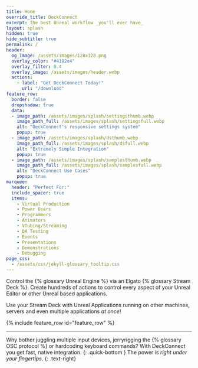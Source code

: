 ```yaml
---
title: Home
override_title: DeckConnect
excerpt: The best Unreal workflow _you'll ever have_
layout: splash
hidden: true
hide_subtitle: true
permalink: /
header:
  og_image: /assets/images/128x128.png
  overlay_color: "#4182e4"
  overlay_filter: 0.4
  overlay_image: /assets/images/header.webp
  actions:
    - label: "Get DeckConnect Today!"
      url: "/download"
feature_row:
  border: false
  dropshadow: true
  data:
  - image_path: /assets/images/splash/settingsthumb.webp
    image_path_full: /assets/images/splash/settingsfull.webp
    alt: "DeckConnect's responsive settings system"
    popup: true
  - image_path: /assets/images/splash/dsthumb.webp
    image_path_full: /assets/images/splash/dsfull.webp
    alt: "Extremely Simple Integration"
    popup: true
  - image_path: /assets/images/splash/samplesthumb.webp
    image_path_full: /assets/images/splash/samplesfull.webp
    alt: "DeckConnect Use Cases"
    popup: true
marquee:
  header: "Perfect For:"
  include_spacer: true
  items:
    - Virtual Production
    - Power Users
    - Programmers
    - Animators
    - VTubing/Streaming
    - QA Testing
    - Events
    - Presentations
    - Demonstrations
    - Debugging
page_css:
  - /assets/css/jekyll-glossary_tooltip.css
---
```


Control the {% glossary Unreal Engine %} via an Elgato {% glossary Stream Deck %}. Create hundreds of actions to control every aspect of your Unreal Editor or other Unreal based applications.

Use your Stream Deck with Unreal Applications running on other machines, servers and even multiple applications _at once_!

{% include feature_row id="feature_row" %}

---

Why bother juggling multiple input devices, jerryrigging the {% glossary OSC protocol %} or hardcoding keyboard commands? With DeckConnect you get fast, native integration.
{: .quick-bottom }
The power is _right under your fingertips_.
{: .text-right}
